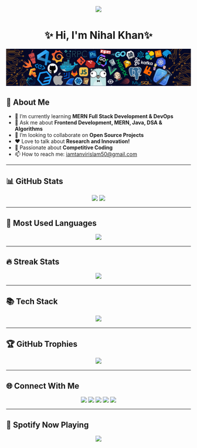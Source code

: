 <h1 align="center">
  <a href="https://git.io/typing-svg">
    <img src="https://readme-typing-svg.herokuapp.com/?lines=Hello,+There!+👋;This+is+Nihal....;Nice+to+meet+you!&center=true&size=30">
  </a>
</h1>
<h1 align="center">✨ Hi, I'm Nihal Khan✨</h1>
<p align="center">
  <img src="https://raw.githubusercontent.com/Bharat2044/Bharat2044/refs/heads/main/assets/header.png" alt="Banner" width="800px"/>
</p>

## 🚀 About Me
- 🔭 I’m currently learning **MERN Full Stack Development & DevOps**
- 💬 Ask me about **Frontend Development, MERN, Java, DSA & Algorithms**
- 👯 I’m looking to collaborate on **Open Source Projects**
- ❤️ Love to talk about **Research and Innovation!**
- 💪 Passionate about **Competitive Coding**
- 📫 How to reach me: [iamtanvirislam50@gmail.com](mailto:your-email@gmail.com)

---

## 📊 GitHub Stats
<p align="center">
  <img src="https://github-readme-stats.vercel.app/api?username=nihalbot&show_icons=true&theme=dark" height="150px"/>
  <img src="https://github-readme-stats.vercel.app/api/top-langs/?username=nihalbot&layout=compact&theme=dark" height="150px"/>
</p>

---

## 🚀 Most Used Languages
<p align="center">
  <img src="https://github-readme-stats.vercel.app/api/top-langs/?username=nihalbot&layout=compact&theme=radical" />
</p>

---

## 🔥 Streak Stats
<p align="center">
  <img src="https://github-readme-streak-stats.herokuapp.com/?user=nihalbot&theme=dark" />
</p>

---

## 📚 Tech Stack
<p align="center">
  <img src="https://skillicons.dev/icons?i=html,css,js,react,nodejs,express,mongodb,git,github,docker,kubernetes,linux" />
</p>

---

## 🏆 GitHub Trophies
<p align="center">
  <img src="https://github-profile-trophy.vercel.app/?username=nihalbot&theme=radical" />
</p>

---

## 🌐 Connect With Me
<p align="center">
  <a href="https://twitter.com/tanvirtraderbd"><img src="https://img.shields.io/badge/Twitter-%231DA1F2.svg?logo=Twitter&logoColor=white"/></a>
  <a href="https://linkedin.com/in/yourhandle"><img src="https://img.shields.io/badge/LinkedIn-%230077B5.svg?logo=LinkedIn&logoColor=white"/></a>
  <a href="https://hashnode.com/@yourhandle"><img src="https://img.shields.io/badge/Hashnode-%232962FF.svg?logo=hashnode&logoColor=white"/></a>
  <a href="https://dev.to/yourhandle"><img src="https://img.shields.io/badge/Dev.to-0A0A0A?logo=dev.to&logoColor=white"/></a>
  <a href="mailto:your-email@gmail.com"><img src="https://img.shields.io/badge/Email-D14836?logo=gmail&logoColor=white"/></a>
</p>

---

## 🎵 Spotify Now Playing
<p align="center">
  <img src="https://novatorem.vercel.app/api/spotify" />
</p>
